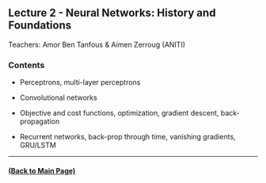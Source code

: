 ## Lecture 2 - Neural Networks: History and Foundations
Teachers: Amor Ben Tanfous & Aimen Zerroug (ANITI)



### Contents

* Perceptrons, multi-layer perceptrons

* Convolutional networks

* Objective and cost functions, optimization, gradient descent, back-propagation

* Recurrent networks, back-prop through time, vanishing gradients, GRU/LSTM

---
#### [(Back to Main Page)](../index.md)
